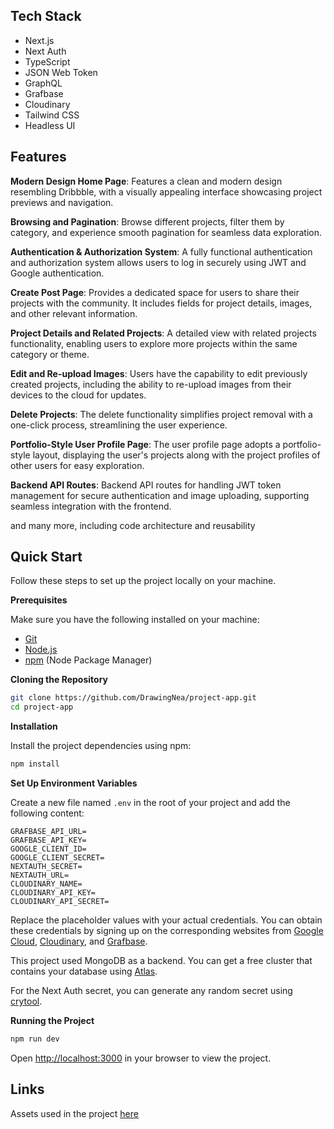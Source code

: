 ## <a name="tech-stack">Tech Stack</a>

- Next.js
- Next Auth
- TypeScript
- JSON Web Token
- GraphQL
- Grafbase
- Cloudinary
- Tailwind CSS
- Headless UI

## <a name="features">Features</a>

**Modern Design Home Page**: Features a clean and modern design resembling Dribbble, with a visually appealing interface showcasing project previews and navigation.

**Browsing and Pagination**: Browse different projects, filter them by category, and experience smooth pagination for seamless data exploration.

**Authentication & Authorization System**: A fully functional authentication and authorization system allows users to log in securely using JWT and Google authentication.

**Create Post Page**: Provides a dedicated space for users to share their projects with the community. It includes fields for project details, images, and other relevant information.

**Project Details and Related Projects**: A detailed view with related projects functionality, enabling users to explore more projects within the same category or theme.

**Edit and Re-upload Images**: Users have the capability to edit previously created projects, including the ability to re-upload images from their devices to the cloud for updates.

**Delete Projects**: The delete functionality simplifies project removal with a one-click process, streamlining the user experience.

**Portfolio-Style User Profile Page**: The user profile page adopts a portfolio-style layout, displaying the user's projects along with the project profiles of other users for easy exploration.

**Backend API Routes**: Backend API routes for handling JWT token management for secure authentication and image uploading, supporting seamless integration with the frontend.

and many more, including code architecture and reusability 

## <a name="quick-start">Quick Start</a>

Follow these steps to set up the project locally on your machine.

**Prerequisites**

Make sure you have the following installed on your machine:

- [Git](https://git-scm.com/)
- [Node.js](https://nodejs.org/en)
- [npm](https://www.npmjs.com/) (Node Package Manager)

**Cloning the Repository**

```bash
git clone https://github.com/DrawingNea/project-app.git
cd project-app
```

**Installation**

Install the project dependencies using npm:

```bash
npm install
```

**Set Up Environment Variables**

Create a new file named `.env` in the root of your project and add the following content:

```env
GRAFBASE_API_URL=
GRAFBASE_API_KEY=
GOOGLE_CLIENT_ID=
GOOGLE_CLIENT_SECRET=
NEXTAUTH_SECRET=
NEXTAUTH_URL=
CLOUDINARY_NAME=
CLOUDINARY_API_KEY=
CLOUDINARY_API_SECRET=
```

Replace the placeholder values with your actual credentials. You can obtain these credentials by signing up on the corresponding websites from [Google Cloud](https://console.cloud.google.com), [Cloudinary](https://cloudinary.com/), and [Grafbase](https://grafbase.com/).

This project used MongoDB as a backend. You can get a free cluster that contains your database using [Atlas](https://cloud.mongodb.com).

For the Next Auth secret, you can generate any random secret using [crytool](https://www.cryptool.org/en/cto/openssl).

**Running the Project**

```bash
npm run dev
```

Open [http://localhost:3000](http://localhost:3000) in your browser to view the project.

## <a name="links">Links</a>

Assets used in the project [here](https://drive.google.com/file/d/1l3_LHBjWOXokxlTIUJAyMp4gBoUHP_H4/view)